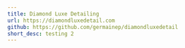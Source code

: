 ```yaml
---
title: Diamond Luxe Detailing 
url: https://diamondluxedetail.com
github: https://github.com/germainep/diamondluxedetail
short_desc: testing 2
---
```

